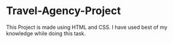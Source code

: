 # Travel-Agency-Project
This Project is made using HTML and CSS. I have used best of my knowledge while doing this task. 
